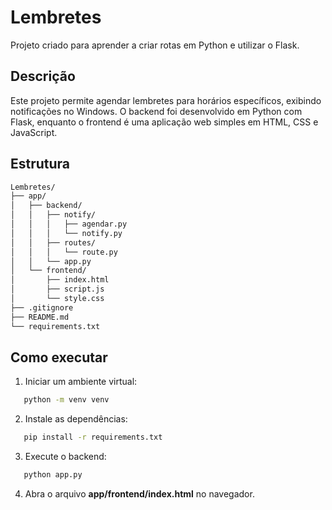 # Lembretes

Projeto criado para aprender a criar rotas em Python e utilizar o Flask.

## Descrição

Este projeto permite agendar lembretes para horários específicos, exibindo notificações no Windows. O backend foi desenvolvido em Python com Flask, enquanto o frontend é uma aplicação web simples em HTML, CSS e JavaScript.

## Estrutura

```sh
Lembretes/
├── app/
│   ├── backend/
│   │   ├── notify/
│   │   │   ├── agendar.py
│   │   │   └── notify.py
│   │   ├── routes/
│   │   │   └── route.py
│   │   └── app.py
│   └── frontend/
│       ├── index.html
│       ├── script.js
│       └── style.css
├── .gitignore
├── README.md
└── requirements.txt
```

## Como executar

1. Iniciar um ambiente virtual:
```sh
   python -m venv venv
```

2. Instale as dependências:
```sh
   pip install -r requirements.txt
```

3. Execute o backend:
```sh
   python app.py
```

4. Abra o arquivo **app/frontend/index.html** no navegador.
